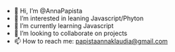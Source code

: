 - 👋 Hi, I’m @AnnaPapista
- 👀 I’m interested in leaning Javascript/Phyton
- 🌱 I’m currently learning Javascript
- 💞️ I’m looking to collaborate on projects
- 📫 How to reach me: papistaannaklaudia@gmail.com

<!---
AnnaPapista/AnnaPapista is a ✨ special ✨ repository because its `README.md` (this file) appears on your GitHub profile.
You can click the Preview link to take a look at your changes.
--->
